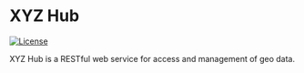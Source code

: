 # XYZ Hub

[![License](https://img.shields.io/badge/License-Apache%202.0-blue.svg)](https://opensource.org/licenses/Apache-2.0)


XYZ Hub is a RESTful web service for access and management of geo data.